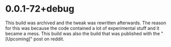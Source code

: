 # 0.0.1-72+debug

This build was archived and the tweak was rewritten afterwards. The reason for this was because the code contained a lot of experimental stuff and it became a mess. This build was also the build that was published with the \"\[Upcoming\]\" post on reddit.